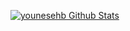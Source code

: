 [![younesehb Github Stats](https://github-readme-stats.vercel.app/api?username=younesehb)](https://github.com/younesehb/github-readme-stats)
